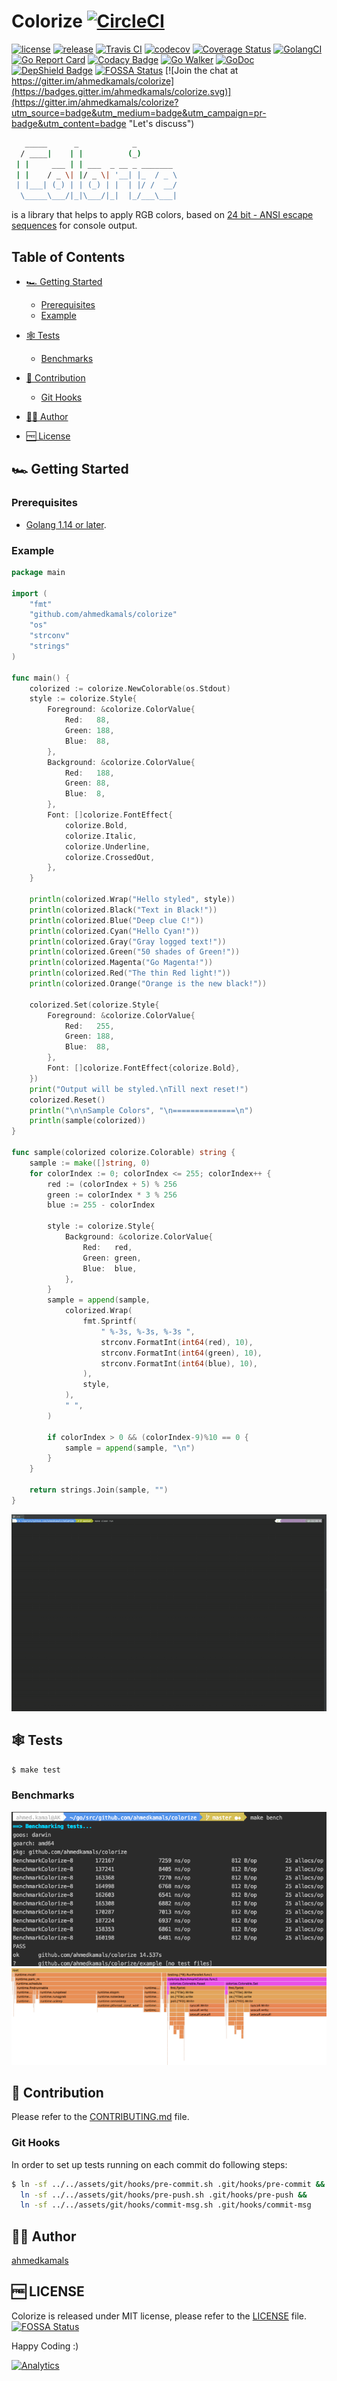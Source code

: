 Colorize [![CircleCI](https://circleci.com/gh/ahmedkamals/colorize.svg?style=svg)](https://circleci.com/gh/ahmedkamals/colorize "Build Status")
========

[![license](https://img.shields.io/github/license/mashape/apistatus.svg)](LICENSE  "License")
[![release](https://img.shields.io/github/release/ahmedkamals/colorize.svg?style=flat-square)](https://github.com/ahmedkamals/colorize/releases/latest "Release")
[![Travis CI](https://travis-ci.org/ahmedkamals/colorize.svg)](https://travis-ci.org/ahmedkamals/colorize "Cross Build Status [Linux, OSx]")
[![codecov](https://codecov.io/gh/ahmedkamals/colorize/branch/master/graph/badge.svg)](https://codecov.io/gh/ahmedkamals/colorize "Code Coverage")
[![Coverage Status](https://coveralls.io/repos/github/ahmedkamals/colorize/badge.svg?branch=master)](https://coveralls.io/github/ahmedkamals/colorize?branch=master  "Code Coverage")
[![GolangCI](https://golangci.com/badges/github.com/ahmedkamals/colorize.svg?style=flat-square)](https://golangci.com/r/github.com/ahmedkamals/colorize "Code Coverage")
[![Go Report Card](https://goreportcard.com/badge/github.com/ahmedkamals/colorize)](https://goreportcard.com/report/github.com/ahmedkamals/colorize  "Go Report Card")
[![Codacy Badge](https://app.codacy.com/project/badge/Grade/3c3a84678b4048d29d94f008a985164a)](https://www.codacy.com/manual/ahmedkamals/colorize?utm_source=github.com&amp;utm_medium=referral&amp;utm_content=ahmedkamals/colorize&amp;utm_campaign=Badge_Grade "Code Quality")
[![Go Walker](http://gowalker.org/api/v1/badge)](https://gowalker.org/github.com/ahmedkamals/colorize "Documentation")
[![GoDoc](https://godoc.org/github.com/ahmedkamals/colorize?status.svg)](https://godoc.org/github.com/ahmedkamals/colorize "API Documentation")
[![DepShield Badge](https://depshield.sonatype.org/badges/ahmedkamals/colorize/depshield.svg)](https://depshield.github.io "DepShield")
[![FOSSA Status](https://app.fossa.io/api/projects/git%2Bgithub.com%2Fahmedkamals%2Fcolorize.svg?type=shield)](https://app.fossa.io/projects/git%2Bgithub.com%2Fahmedkamals%2Fcolorize?ref=badge_shield "Dependencies")
[![Join the chat at https://gitter.im/ahmedkamals/colorize](https://badges.gitter.im/ahmedkamals/colorize.svg)](https://gitter.im/ahmedkamals/colorize?utm_source=badge&utm_medium=badge&utm_campaign=pr-badge&utm_content=badge "Let's discuss")

```bash
   _____      _            _
  / ____|    | |          (_)
 | |     ___ | | ___  _ __ _ _______
 | |    / _ \| |/ _ \| '__| |_  / _ \
 | |___| (_) | | (_) | |  | |/ /  __/
  \_____\___/|_|\___/|_|  |_/___\___|
```

is a library that helps to apply RGB colors, based on [24 bit - ANSI escape sequences][1] for console output.

Table of Contents
-----------------

*   [🏎️ Getting Started](#-getting-started)

    *   [Prerequisites](#prerequisites)
    *   [Example](#example)

*   [🕸️ Tests](#-tests)

    *   [Benchmarks](#benchmarks)

*   [🤝 Contribution](#-contribution)

    *   [Git Hooks](#git-hooks)

*   [👨‍💻 Author](#-author)

*   [🆓 License](#-license)

🏎️ Getting Started
------------------

### Prerequisites

*   [Golang 1.14 or later][2].

### Example

```go
package main

import (
	"fmt"
	"github.com/ahmedkamals/colorize"
	"os"
	"strconv"
	"strings"
)

func main() {
	colorized := colorize.NewColorable(os.Stdout)
	style := colorize.Style{
		Foreground: &colorize.ColorValue{
			Red:   88,
			Green: 188,
			Blue:  88,
		},
		Background: &colorize.ColorValue{
			Red:   188,
			Green: 88,
			Blue:  8,
		},
		Font: []colorize.FontEffect{
			colorize.Bold,
			colorize.Italic,
			colorize.Underline,
			colorize.CrossedOut,
		},
	}

	println(colorized.Wrap("Hello styled", style))
	println(colorized.Black("Text in Black!"))
	println(colorized.Blue("Deep clue C!"))
	println(colorized.Cyan("Hello Cyan!"))
	println(colorized.Gray("Gray logged text!"))
	println(colorized.Green("50 shades of Green!"))
	println(colorized.Magenta("Go Magenta!"))
	println(colorized.Red("The thin Red light!"))
	println(colorized.Orange("Orange is the new black!"))

	colorized.Set(colorize.Style{
		Foreground: &colorize.ColorValue{
			Red:   255,
			Green: 188,
			Blue:  88,
		},
		Font: []colorize.FontEffect{colorize.Bold},
	})
	print("Output will be styled.\nTill next reset!")
	colorized.Reset()
	println("\n\nSample Colors", "\n==============\n")
	println(sample(colorized))
}

func sample(colorized colorize.Colorable) string {
	sample := make([]string, 0)
	for colorIndex := 0; colorIndex <= 255; colorIndex++ {
		red := (colorIndex + 5) % 256
		green := colorIndex * 3 % 256
		blue := 255 - colorIndex

		style := colorize.Style{
			Background: &colorize.ColorValue{
				Red:   red,
				Green: green,
				Blue:  blue,
			},
		}
		sample = append(sample,
			colorized.Wrap(
				fmt.Sprintf(
					" %-3s, %-3s, %-3s ",
					strconv.FormatInt(int64(red), 10),
					strconv.FormatInt(int64(green), 10),
					strconv.FormatInt(int64(blue), 10),
				),
				style,
			),
			" ",
		)

		if colorIndex > 0 && (colorIndex-9)%10 == 0 {
			sample = append(sample, "\n")
		}
	}

	return strings.Join(sample, "")
}
```

![Sample output](https://github.com/ahmedkamals/colorize/raw/master/assets/img/sample.gif "Sample output")

🕸️ Tests
--------

```bash
$ make test
```

### Benchmarks

![Benchmarks](https://github.com/ahmedkamals/colorize/raw/master/assets/img/bench.png "Benchmarks")
![Flamegraph](https://github.com/ahmedkamals/colorize/raw/master/assets/img/flamegraph.png "Flamegraph")

🤝 Contribution
---------------

Please refer to the [CONTRIBUTING.md](https://github.com/ahmedkamals/colorize/blob/master/CONTRIBUTING.md) file.

### Git Hooks

In order to set up tests running on each commit do following steps:

```bash
$ ln -sf ../../assets/git/hooks/pre-commit.sh .git/hooks/pre-commit && \
  ln -sf ../../assets/git/hooks/pre-push.sh .git/hooks/pre-push &&     \
  ln -sf ../../assets/git/hooks/commit-msg.sh .git/hooks/commit-msg
```

👨‍💻 Author
-----------

[ahmedkamals][3]

🆓 LICENSE
----------

Colorize is released under MIT license, please refer to the [LICENSE](https://github.com/ahmedkamals/colorize/blob/master/LICENSE) file.
[![FOSSA Status](https://app.fossa.io/api/projects/git%2Bgithub.com%2Fahmedkamals%2Fcolorize.svg?type=large)](https://app.fossa.io/projects/git%2Bgithub.com%2Fahmedkamals%2Fcolorize?ref=badge_large)

Happy Coding :)

[![Analytics](http://www.google-analytics.com/__utm.gif?utmwv=4&utmn=869876874&utmac=UA-136526477-1&utmcs=ISO-8859-1&utmhn=github.com&utmdt=colorize&utmcn=1&utmr=0&utmp=/ahmedkamals/colorize?utm_source=www.github.com&utm_campaign=colorize&utm_term=colorize&utm_content=colorize&utm_medium=repository&utmac=UA-136526477-1)]()

[1]: https://en.wikipedia.org/wiki/ANSI_escape_code#24-bit "Ansi Escape Sequenece"
[2]: https://golang.org/dl/ "Download Golang"
[3]: https://github.com/ahmedkamals "Author"
